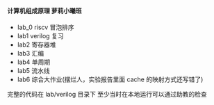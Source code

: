 #### 计算机组成原理 萝莉小曦班

- lab_0 riscv 冒泡排序
- lab1 verilog 复习
- lab2 寄存器堆
- lab3 汇编
- lab4 单周期
- lab5 流水线
- lab6 综合大作业(摆烂人，实验报告里面 cache 的映射方式还写错了)

完整的代码在 lab/verilog 目录下 至少当时在本地运行可以通过助教的检查
